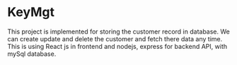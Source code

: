 # KeyMgt
This project is implemented for storing the customer record in database. We can create update and delete the customer and fetch there data any time. This is using React js in frontend and nodejs, express for backend API, with mySql database.
